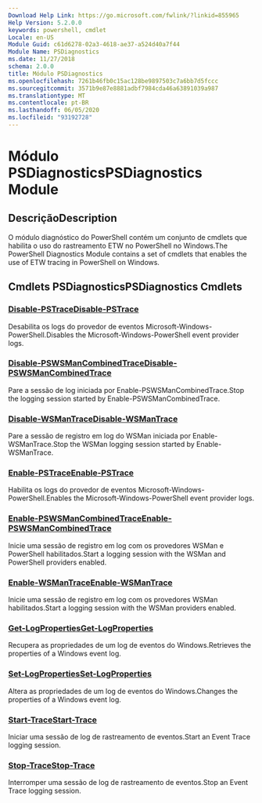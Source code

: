 ```yaml
---
Download Help Link: https://go.microsoft.com/fwlink/?linkid=855965
Help Version: 5.2.0.0
keywords: powershell, cmdlet
Locale: en-US
Module Guid: c61d6278-02a3-4618-ae37-a524d40a7f44
Module Name: PSDiagnostics
ms.date: 11/27/2018
schema: 2.0.0
title: Módulo PSDiagnostics
ms.openlocfilehash: 7261b46fb0c15ac128be9897503c7a6bb7d5fccc
ms.sourcegitcommit: 3571b9e87e8881adbf7984cda46a63891039a987
ms.translationtype: MT
ms.contentlocale: pt-BR
ms.lasthandoff: 06/05/2020
ms.locfileid: "93192728"
---
```

# <span data-ttu-id="ac698-103">Módulo PSDiagnostics</span><span class="sxs-lookup"><span data-stu-id="ac698-103">PSDiagnostics Module</span></span>

## <span data-ttu-id="ac698-104">Descrição</span><span class="sxs-lookup"><span data-stu-id="ac698-104">Description</span></span>

<span data-ttu-id="ac698-105">O módulo diagnóstico do PowerShell contém um conjunto de cmdlets que habilita o uso do rastreamento ETW no PowerShell no Windows.</span><span class="sxs-lookup"><span data-stu-id="ac698-105">The PowerShell Diagnostics Module contains a set of cmdlets that enables the use of ETW tracing in PowerShell on Windows.</span></span>

## <span data-ttu-id="ac698-106">Cmdlets PSDiagnostics</span><span class="sxs-lookup"><span data-stu-id="ac698-106">PSDiagnostics Cmdlets</span></span>

### [<span data-ttu-id="ac698-107">Disable-PSTrace</span><span class="sxs-lookup"><span data-stu-id="ac698-107">Disable-PSTrace</span></span>](Disable-PSTrace.md)
<span data-ttu-id="ac698-108">Desabilita os logs do provedor de eventos Microsoft-Windows-PowerShell.</span><span class="sxs-lookup"><span data-stu-id="ac698-108">Disables the Microsoft-Windows-PowerShell event provider logs.</span></span>

### [<span data-ttu-id="ac698-109">Disable-PSWSManCombinedTrace</span><span class="sxs-lookup"><span data-stu-id="ac698-109">Disable-PSWSManCombinedTrace</span></span>](Disable-PSWSManCombinedTrace.md)
<span data-ttu-id="ac698-110">Pare a sessão de log iniciada por Enable-PSWSManCombinedTrace.</span><span class="sxs-lookup"><span data-stu-id="ac698-110">Stop the logging session started by Enable-PSWSManCombinedTrace.</span></span>

### [<span data-ttu-id="ac698-111">Disable-WSManTrace</span><span class="sxs-lookup"><span data-stu-id="ac698-111">Disable-WSManTrace</span></span>](Disable-WSManTrace.md)
<span data-ttu-id="ac698-112">Pare a sessão de registro em log do WSMan iniciada por Enable-WSManTrace.</span><span class="sxs-lookup"><span data-stu-id="ac698-112">Stop the WSMan logging session started by Enable-WSManTrace.</span></span>

### [<span data-ttu-id="ac698-113">Enable-PSTrace</span><span class="sxs-lookup"><span data-stu-id="ac698-113">Enable-PSTrace</span></span>](Enable-PSTrace.md)
<span data-ttu-id="ac698-114">Habilita os logs do provedor de eventos Microsoft-Windows-PowerShell.</span><span class="sxs-lookup"><span data-stu-id="ac698-114">Enables the Microsoft-Windows-PowerShell event provider logs.</span></span>

### [<span data-ttu-id="ac698-115">Enable-PSWSManCombinedTrace</span><span class="sxs-lookup"><span data-stu-id="ac698-115">Enable-PSWSManCombinedTrace</span></span>](Enable-PSWSManCombinedTrace.md)
<span data-ttu-id="ac698-116">Inicie uma sessão de registro em log com os provedores WSMan e PowerShell habilitados.</span><span class="sxs-lookup"><span data-stu-id="ac698-116">Start a logging session with the WSMan and PowerShell providers enabled.</span></span>

### [<span data-ttu-id="ac698-117">Enable-WSManTrace</span><span class="sxs-lookup"><span data-stu-id="ac698-117">Enable-WSManTrace</span></span>](Enable-WSManTrace.md)
<span data-ttu-id="ac698-118">Inicie uma sessão de registro em log com os provedores WSMan habilitados.</span><span class="sxs-lookup"><span data-stu-id="ac698-118">Start a logging session with the WSMan providers enabled.</span></span>

### [<span data-ttu-id="ac698-119">Get-LogProperties</span><span class="sxs-lookup"><span data-stu-id="ac698-119">Get-LogProperties</span></span>](Get-LogProperties.md)
<span data-ttu-id="ac698-120">Recupera as propriedades de um log de eventos do Windows.</span><span class="sxs-lookup"><span data-stu-id="ac698-120">Retrieves the properties of a Windows event log.</span></span>

### [<span data-ttu-id="ac698-121">Set-LogProperties</span><span class="sxs-lookup"><span data-stu-id="ac698-121">Set-LogProperties</span></span>](Set-LogProperties.md)
<span data-ttu-id="ac698-122">Altera as propriedades de um log de eventos do Windows.</span><span class="sxs-lookup"><span data-stu-id="ac698-122">Changes the properties of a Windows event log.</span></span>

### [<span data-ttu-id="ac698-123">Start-Trace</span><span class="sxs-lookup"><span data-stu-id="ac698-123">Start-Trace</span></span>](Start-Trace.md)
<span data-ttu-id="ac698-124">Iniciar uma sessão de log de rastreamento de eventos.</span><span class="sxs-lookup"><span data-stu-id="ac698-124">Start an Event Trace logging session.</span></span>

### [<span data-ttu-id="ac698-125">Stop-Trace</span><span class="sxs-lookup"><span data-stu-id="ac698-125">Stop-Trace</span></span>](Stop-Trace.md)
<span data-ttu-id="ac698-126">Interromper uma sessão de log de rastreamento de eventos.</span><span class="sxs-lookup"><span data-stu-id="ac698-126">Stop an Event Trace logging session.</span></span>
